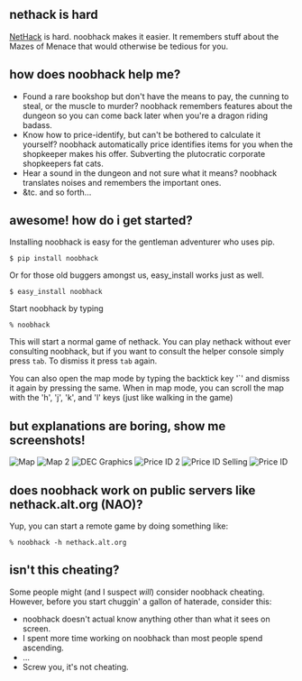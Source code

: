 nethack is hard
---------------

[NetHack](http://www.nethack.org/) is hard. noobhack makes it easier. It remembers stuff about the Mazes of Menace that would otherwise be tedious for you.

how does noobhack help me?
--------------------------

* Found a rare bookshop but don't have the means to pay, the cunning to steal, or the muscle to murder? noobhack remembers features about the dungeon so you can come back later when you're a dragon riding badass.
* Know how to price-identify, but can't be bothered to calculate it yourself? noobhack automatically price identifies items for you when the shopkeeper makes his offer. Subverting the plutocratic corporate shopkeepers fat cats.
* Hear a sound in the dungeon and not sure what it means? noobhack translates noises and remembers the important ones.
* &amp;tc. and so forth...

awesome! how do i get started?
------------------------------

Installing noobhack is easy for the gentleman adventurer who uses pip.

    $ pip install noobhack

Or for those old buggers amongst us, easy\_install works just as well.

    $ easy_install noobhack

Start noobhack by typing

    % noobhack

This will start a normal game of nethack. You can play nethack without ever consulting noobhack, but if you want to consult the helper console simply press `tab`. To dismiss it press `tab` again.  

You can also open the map mode by typing the backtick key '\`' and dismiss it again by pressing the same. When in map mode, you can scroll the map with the 'h', 'j', 'k', and 'l' keys (just like walking in the game) 

but explanations are boring, show me screenshots!
-------------------------------------------------

![Map](http://samfoo.github.com/noobhack/images/screenshots/map.png)
![Map 2](http://samfoo.github.com/noobhack/images/screenshots/map-2.png)
![DEC Graphics](http://samfoo.github.com/noobhack/images/screenshots/dec-graphics.png)
![Price ID 2](http://samfoo.github.com/noobhack/images/screenshots/price-id-2.png)
![Price ID Selling](http://samfoo.github.com/noobhack/images/screenshots/price-id-sell.png)
![Price ID](http://samfoo.github.com/noobhack/images/screenshots/price-id.png)

does noobhack work on public servers like nethack.alt.org (NAO)?
----------------------------------------------------------

Yup, you can start a remote game by doing something like:

    % noobhack -h nethack.alt.org

isn't this cheating?
--------------------

Some people might (and I suspect *will*) consider noobhack cheating. However,
before you start chuggin' a gallon of haterade, consider this:

* noobhack doesn't actual know anything other than what it sees on screen.
* I spent more time working on noobhack than most people spend ascending.
* ...
* Screw you, it's not cheating.

